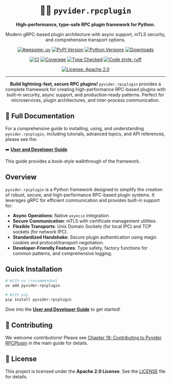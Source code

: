 <div align="center">

# 🐍🔌 `pyvider.rpcplugin`

**High-performance, type-safe RPC plugin framework for Python.**

Modern gRPC-based plugin architecture with async support, mTLS security, and comprehensive transport options.

[![Awesome: uv](https://img.shields.io/endpoint?url=https://raw.githubusercontent.com/astral-sh/uv/main/assets/badge/v0.json)](https://github.com/astral-sh/uv)
[![PyPI Version](https://img.shields.io/pypi/v/pyvider-rpcplugin?style=flat-square)](https://pypi.org/project/pyvider-rpcplugin/)
[![Python Versions](https://img.shields.io/pypi/pyversions/pyvider-rpcplugin?style=flat-square)](https://pypi.org/project/pyvider-rpcplugin/)
[![Downloads](https://static.pepy.tech/badge/pyvider-rpcplugin/month)](https://pepy.tech/project/pyvider-rpcplugin)

[![CI](https://github.com/provide-io/pyvider-rpcplugin/actions/workflows/ci.yml/badge.svg)](https://github.com/provide-io/pyvider-rpcplugin/actions/workflows/ci.yml)
[![Coverage](https://codecov.io/gh/provide-io/pyvider-rpcplugin/branch/main/graph/badge.svg)](https://codecov.io/gh/provide-io/pyvider-rpcplugin)
[![Type Checked](https://img.shields.io/badge/type--checked-mypy-blue?style=flat-square)](https://mypy.readthedocs.io/)
[![Code style: ruff](https://img.shields.io/endpoint?url=https://raw.githubusercontent.com/astral-sh/ruff/main/assets/badge/v2.json&style=flat-square)](https://github.com/astral-sh/ruff)

[![License: Apache 2.0](https://img.shields.io/badge/License-Apache-blue.svg?style=flat-square)](https://opensource.org/license/apache-2-0)

---

**Build lightning-fast, secure RPC plugins!** `pyvider.rpcplugin` provides a complete framework for creating high-performance RPC-based plugins with built-in security, async support, and production-ready patterns. Perfect for microservices, plugin architectures, and inter-process communication.

</div>

## 📖 Full Documentation

For a comprehensive guide to installing, using, and understanding `pyvider.rpcplugin`, including tutorials, advanced topics, and API references, please see the:

➡️ **[User and Developer Guide](./docs/USER_GUIDE.md)**

This guide provides a book-style walkthrough of the framework.

## Overview

`pyvider.rpcplugin` is a Python framework designed to simplify the creation of robust, secure, and high-performance RPC-based plugin systems. It leverages gRPC for efficient communication and provides built-in support for:

-   **Async Operations**: Native `asyncio` integration.
-   **Secure Communication**: mTLS with certificate management utilities.
-   **Flexible Transports**: Unix Domain Sockets (for local IPC) and TCP sockets (for network IPC).
-   **Standardized Handshake**: Secure plugin authentication using magic cookies and protocol/transport negotiation.
-   **Developer-Friendly Features**: Type safety, factory functions for common patterns, and comprehensive logging.

## Quick Installation

```bash
# With uv (recommended)
uv add pyvider-rpcplugin

# With pip
pip install pyvider-rpcplugin
```

Dive into the **[User and Developer Guide](./docs/USER_GUIDE.md)** to get started!

## 🤝 Contributing

We welcome contributions! Please see [Chapter 19: Contributing to Pyvider RPCPlugin](./docs/guide/ch19_contributing.md) in the main guide for details.

## 📜 License

This project is licensed under the **Apache 2.0 License**. See the [LICENSE](LICENSE) file for details.
